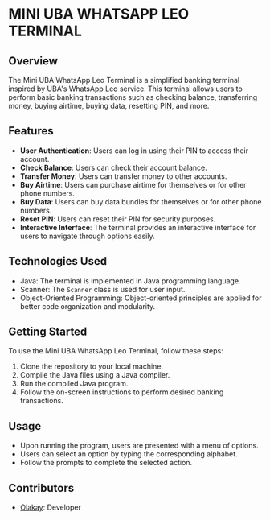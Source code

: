 # MINI UBA WHATSAPP LEO TERMINAL

## Overview
The Mini UBA WhatsApp Leo Terminal is a simplified banking terminal inspired by UBA's WhatsApp Leo service. This terminal allows users to perform basic banking transactions such as checking balance, transferring money, buying airtime, buying data, resetting PIN, and more.

## Features
- **User Authentication**: Users can log in using their PIN to access their account.
- **Check Balance**: Users can check their account balance.
- **Transfer Money**: Users can transfer money to other accounts.
- **Buy Airtime**: Users can purchase airtime for themselves or for other phone numbers.
- **Buy Data**: Users can buy data bundles for themselves or for other phone numbers.
- **Reset PIN**: Users can reset their PIN for security purposes.
- **Interactive Interface**: The terminal provides an interactive interface for users to navigate through options easily.

## Technologies Used
- Java: The terminal is implemented in Java programming language.
- Scanner: The `Scanner` class is used for user input.
- Object-Oriented Programming: Object-oriented principles are applied for better code organization and modularity.

## Getting Started
To use the Mini UBA WhatsApp Leo Terminal, follow these steps:
1. Clone the repository to your local machine.
2. Compile the Java files using a Java compiler.
3. Run the compiled Java program.
4. Follow the on-screen instructions to perform desired banking transactions.

## Usage
- Upon running the program, users are presented with a menu of options.
- Users can select an option by typing the corresponding alphabet.
- Follow the prompts to complete the selected action.

## Contributors
- [Olakay](https://github.com/olakayCoder1): Developer

